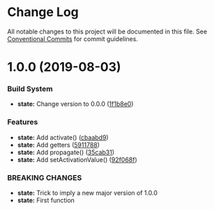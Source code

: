 # Change Log

All notable changes to this project will be documented in this file.
See [Conventional Commits](https://conventionalcommits.org) for commit guidelines.

# 1.0.0 (2019-08-03)


### Build System

* **state:** Change version to 0.0.0 ([1f1b8e0](https://github.com/parmentf/ector-monorepo/commit/1f1b8e0))


### Features

* **state:** Add activate() ([cbaabd9](https://github.com/parmentf/ector-monorepo/commit/cbaabd9))
* **state:** Add getters ([5911788](https://github.com/parmentf/ector-monorepo/commit/5911788))
* **state:** Add propagate() ([35cab31](https://github.com/parmentf/ector-monorepo/commit/35cab31))
* **state:** Add setActivationValue() ([92f068f](https://github.com/parmentf/ector-monorepo/commit/92f068f))


### BREAKING CHANGES

* **state:** Trick to imply a new major version of 1.0.0
* **state:** First function
